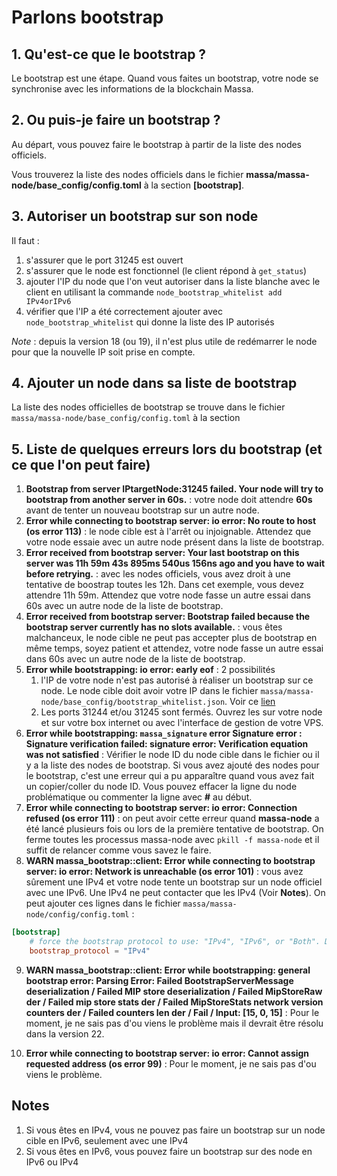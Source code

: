 # Parlons bootstrap
## 1. Qu'est-ce que le bootstrap ?
Le bootstrap est une étape. Quand vous faites un bootstrap, votre node se synchronise avec les informations de la blockchain Massa.

## 2. Ou puis-je faire un bootstrap ?
Au départ, vous pouvez faire le bootstrap à partir de la liste des nodes officiels.

Vous trouverez la liste des nodes officiels dans le fichier **massa/massa-node/base_config/config.toml** à la section **[bootstrap]**.

## 3. Autoriser un bootstrap sur son node

Il faut :

1. s'assurer que le port 31245 est ouvert
2. s'assurer que le node est fonctionnel (le client répond à `get_status`)
3. ajouter l'IP du node que l'on veut autoriser dans la liste blanche avec le client en utilisant la commande `node_bootstrap_whitelist add IPv4orIPv6`
4. vérifier que l'IP a été correctement ajouter avec `node_bootstrap_whitelist` qui donne la liste des IP autorisés

*Note* : depuis la version 18 (ou 19), il n'est plus utile de redémarrer le node pour que la nouvelle IP soit prise en compte.

## 4. Ajouter un node dans sa liste de bootstrap

La liste des nodes officielles de bootstrap se trouve dans le fichier `massa/massa-node/base_config/config.toml` à la section 

## 5. Liste de quelques erreurs lors du bootstrap (et ce que l'on peut faire)
1. **Bootstrap from server IPtargetNode:31245 failed. Your node will try to bootstrap from another server in 60s.** : votre node doit attendre **60s** avant de tenter un nouveau bootstrap sur un autre node.
2. **Error while connecting to bootstrap server: io error: No route to host (os error 113)** : le node cible est à l'arrêt ou injoignable. Attendez que votre node essaie avec un autre node présent dans la liste de bootstrap.
3. **Error received from bootstrap server: Your last bootstrap on this server was 11h 59m 43s 895ms 540us 156ns ago and you have to wait before retrying.** : avec les nodes officiels, vous avez droit à une tentative de boostrap toutes les 12h. Dans cet exemple, vous devez attendre 11h 59m. Attendez que votre node fasse un autre essai dans 60s avec un autre node de la liste de bootstrap.
4. **Error received from bootstrap server: Bootstrap failed because the bootstrap server currently has no slots available.** : vous êtes malchanceux, le node cible ne peut pas accepter plus de bootstrap en même temps, soyez patient et attendez, votre node fasse un autre essai dans 60s avec un autre node de la liste de bootstrap.
5. **Error while bootstrapping: io error: early eof** : 2 possibilités
	1. l'IP de votre node n'est pas autorisé à réaliser un bootstrap sur ce node. Le node cible doit avoir votre IP dans le fichier `massa/massa-node/base_config/bootstrap_whitelist.json`. Voir ce [lien](##Autoriser)
	2. Les ports 31244 et/ou 31245 sont fermés. Ouvrez les sur votre node et sur votre box internet ou avec l'interface de gestion de votre VPS.
6. **Error while bootstrapping: `massa_signature` error Signature error : Signature verification failed: signature error: Verification equation was not satisfied** : Vérifier le node ID du node cible dans le fichier ou il y a la liste des nodes de bootstrap. Si vous avez ajouté des nodes pour le bootstrap, c'est une erreur qui a pu apparaître quand vous avez fait un copier/coller du node ID. Vous pouvez effacer la ligne du node problématique ou commenter la ligne avec **#** au début.
7. **Error while connecting to bootstrap server: io error: Connection refused (os error 111)** : on peut avoir cette erreur quand **massa-node** a été lancé plusieurs fois ou lors de la première tentative de bootstrap. On ferme toutes les processus massa-node avec `pkill -f massa-node` et il suffit de relancer comme vous savez le faire.
8. **WARN massa_bootstrap::client: Error while connecting to bootstrap server: io error: Network is unreachable (os error 101)** : vous avez sûrement une IPv4 et votre node tente un bootstrap sur un node officiel avec une IPv6. Une IPv4 ne peut contacter que les IPv4 (Voir **Notes**). On peut ajouter ces lignes dans le fichier `massa/massa-node/config/config.toml` :

```toml
[bootstrap]
    # force the bootstrap protocol to use: "IPv4", "IPv6", or "Both". Defaults to using both protocols.
    bootstrap_protocol = "IPv4"
 ```

9. **WARN massa_bootstrap::client: Error while bootstrapping: general bootstrap error: Parsing Error: Failed BootstrapServerMessage deserialization / Failed MIP store deserialization / Failed MipStoreRaw der / Failed mip store stats der / Failed MipStoreStats network version counters der / Failed counters len der / Fail / Input: [15, 0, 15]** : Pour le moment, je ne sais pas d'ou viens le problème mais il devrait être résolu dans la version 22.

10. **Error while connecting to bootstrap server: io error: Cannot assign requested address (os error 99)** : Pour le moment, je ne sais pas d'ou viens le problème.

## Notes
1. Si vous êtes en IPv4, vous ne pouvez pas faire un bootstrap sur un node cible en IPv6, seulement avec une IPv4
2. Si vous êtes en IPv6, vous pouvez faire un bootstrap sur des node en IPv6 ou IPv4
